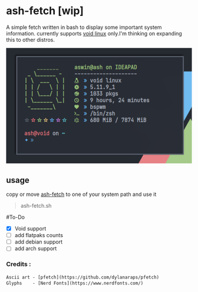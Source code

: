 # ash-fetch [wip]

A simple fetch written in bash to display some important system information.
currently supports [void linux](https://voidlinux.org/) only.I'm thinking on expanding this to other distros.

![alt text](https://github.com/ashzero2/ash-fetch/blob/main/screenshot/2021-04-03-184401_534x332_scrot.png)


## usage

copy or move [ash-fetch](https://github.com/ashzero2/ash-fetch/blob/main/ash-fetch.sh) to one of your system path and use it 

>ash-fetch.sh

#To-Do
- [x] Void support
- [ ] add flatpaks counts
- [ ] add debian support
- [ ] add arch support

### Credits :
```
Ascii art - [pfetch](https://github.com/dylanaraps/pfetch)
Glyphs    - [Nerd Fonts](https://www.nerdfonts.com/)
```

